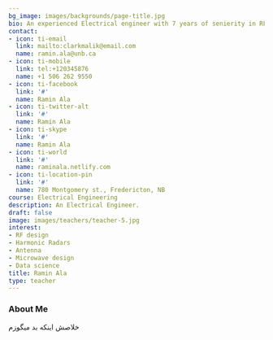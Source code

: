 ```yaml
---
bg_image: images/backgrounds/page-title.jpg
bio: An experienced Electrical engineer with 7 years of senierity in RF and Microwave design.
contact:
- icon: ti-email
  link: mailto:clarkmalik@email.com
  name: ramin.ala@unb.ca
- icon: ti-mobile
  link: tel:+120345876
  name: +1 506 262 9550
- icon: ti-facebook
  link: '#'
  name: Ramin Ala
- icon: ti-twitter-alt
  link: '#'
  name: Ramin Ala
- icon: ti-skype
  link: '#'
  name: Ramin Ala
- icon: ti-world
  link: '#'
  name: raminala.netlify.com
- icon: ti-location-pin
  link: '#'
  name: 780 Montgomery st., Fredericton, NB
course: Electrical Engineering
description: An Electrical Engineer.
draft: false
image: images/teachers/teacher-5.jpg
interest:
- RF design
- Harmonic Radars
- Antenna
- Microwave design
- Data science
title: Ramin Ala
type: teacher
---
```


### About Me

خلاصش اینکه بد میگوزم